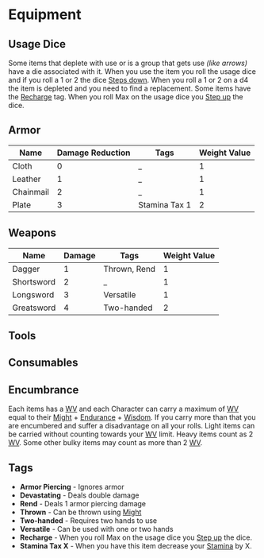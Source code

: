 # Equipment

## Usage Dice

Some items that deplete with use or is a group that gets use _(like arrows)_ have a die associated with it. When you use the item you roll the usage dice and if you roll a 1 or 2 the dice [Steps down](#dice-steps). When you roll a 1 or 2 on a d4 the item is depleted and you need to find a replacement.
Some items have the [Recharge](#tags) tag. When you roll Max on the usage dice you [Step up](#dice-steps) the dice.

## Armor

| Name      | Damage Reduction | Tags          | Weight Value |
| --------- | ---------------- | ------------- | ------------ |
| Cloth     | 0                | \_            | 1            |
| Leather   | 1                | \_            | 1            |
| Chainmail | 2                | \_            | 1            |
| Plate     | 3                | Stamina Tax 1 | 2            |

## Weapons

| Name       | Damage | Tags         | Weight Value |
| ---------- | ------ | ------------ | ------------ |
| Dagger     | 1      | Thrown, Rend | 1            |
| Shortsword | 2      | \_           | 1            |
| Longsword  | 3      | Versatile    | 1            |
| Greatsword | 4      | Two-handed   | 2            |

## Tools

## Consumables

## Encumbrance

Each items has a [WV](#weight-value) and each Character can carry a maximum of [WV](#weight-value) equal to their [Might](#might) + [Endurance](#endurance) + [Wisdom](#wisdom). If you carry more than that you are encumbered and suffer a disadvantage on all your rolls.
Light items can be carried without counting towards your [WV](#weight-value) limit.
Heavy items count as 2 [WV](#weight-value).
Some other bulky items may count as more than 2 [WV](#weight-value).

## Tags

- **Armor Piercing** - Ignores armor
- **Devastating** - Deals double damage
- **Rend** - Deals 1 armor piercing damage
- **Thrown** - Can be thrown using [Might](#might)
- **Two-handed** - Requires two hands to use
- **Versatile** - Can be used with one or two hands
- **Recharge** - When you roll Max on the usage dice you [Step up](#dice-steps) the dice.
- **Stamina Tax X** - When you have this item decrease your [Stamina](#stamina) by X.
